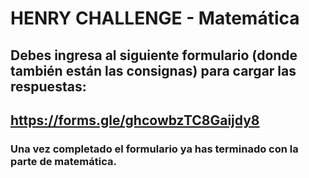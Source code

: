 # HENRY CHALLENGE - Matemática

## Debes ingresa al siguiente formulario (donde también están las consignas) para cargar las respuestas:

## https://forms.gle/ghcowbzTC8Gaijdy8

### Una vez completado el formulario ya has terminado con la parte de matemática.



